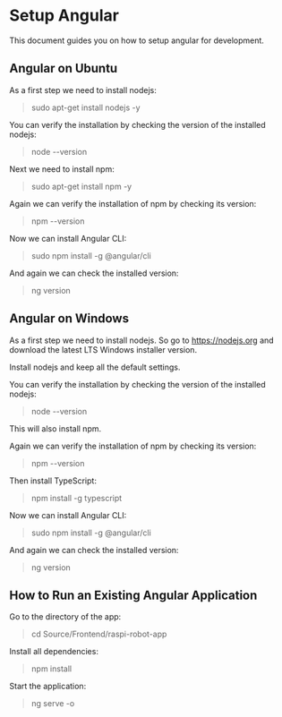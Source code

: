# Setup Angular

This document guides you on how to setup angular for development.

## Angular on Ubuntu

As a first step we need to install nodejs:

> sudo apt-get install nodejs -y

You can verify the installation by checking the version of the installed nodejs:

> node --version

Next we need to install npm:

> sudo apt-get install npm -y

Again we can verify the installation of npm by checking its version:

> npm --version

Now we can install Angular CLI:

> sudo npm install -g @angular/cli

And again we can check the installed version:

> ng version

## Angular on Windows

As a first step we need to install nodejs. So go to https://nodejs.org and download the latest LTS Windows installer version.

Install nodejs and keep all the default settings.

You can verify the installation by checking the version of the installed nodejs:

> node --version

This will also install npm.

Again we can verify the installation of npm by checking its version:

> npm --version

Then install TypeScript:

> npm install -g typescript

Now we can install Angular CLI:

> sudo npm install -g @angular/cli

And again we can check the installed version:

> ng version

## How to Run an Existing Angular Application

Go to the directory of the app:

> cd Source/Frontend/raspi-robot-app

Install all dependencies:

> npm install

Start the application:

> ng serve -o
